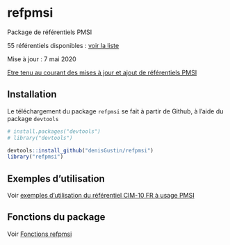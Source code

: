 
<!-- README.md is generated from README.Rmd. Please edit that file -->

# refpmsi

Package de référentiels PMSI

55 référentiels disponibles : [voir la
liste](https://denisgustin.github.io/refpmsi/docs/articles/liste_ref.html)

Mise à jour : 7 mai 2020

[Etre tenu au courant des mises à jour et ajout de référentiels
PMSI](http://www.lespmsi.com/r-et-pmsi/)

## Installation

Le téléchargement du package `refpmsi` se fait à partir de Github, à
l’aide du package `devtools`

``` r
# install.packages("devtools")
# library("devtools")

devtools::install_github("denisGustin/refpmsi")
library("refpmsi")
```

## Exemples d’utilisation

Voir [exemples d’utilisation du référentiel CIM-10 FR à usage
PMSI](https://denisgustin.github.io/refpmsi/docs/articles/cim.html)

## Fonctions du package

Voir [Fonctions
refpmsi](https://denisgustin.github.io/refpmsi/docs/articles/fonctions_refpmsi.html)
